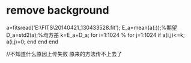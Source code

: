 # remove background
a=fitsread('E:\FITS\20140421_130433528.fit');
E_a=mean(a(:));%期望
D_a=std2(a);%均方差
k=E_a+D_a;
for i=1:1024    %
    for j=1:1024
        if a(i,j)<=k;
            a(i,j)=0;
        end
    end
end

//不知道什么原因上传失败 原来的方法传不上去了
